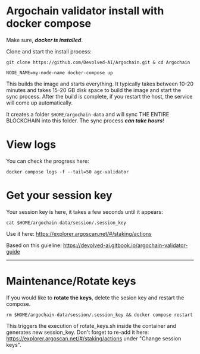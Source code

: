 # Argochain validator install with docker compose

Make sure, ***docker is installed***.

Clone and start the install process:

```
git clone https://github.com/Devolved-AI/Argochain.git & cd Argochain
```

```
NODE_NAME=my-node-name docker-compose up
```

This builds the image and starts everything. It typically takes between 10-20 minutes and takes 15-20 GB disk space to build the image and start the sync process. After the build is complete, if you restart the host, the service will come up automatically.

It creates a folder `$HOME/argochain-data` and will sync THE ENTIRE BLOCKCHAIN into this folder. The sync process ***can take hours***!

# View logs
You can check the progress here:

```
docker compose logs -f --tail=50 agc-validator
```

# Get your session key
Your session key is here, it takes a few seconds until it appears:

```
cat $HOME/argochain-data/session/.session_key
```

Use it here: https://explorer.argoscan.net/#/staking/actions

Based on this guieline: https://devolved-ai.gitbook.io/argochain-validator-guide

---

# Maintenance/Rotate keys
If you would like to **rotate the keys**, delete the sesion key and restart the compose.

```
rm $HOME/argochain-data/session/.session_key && docker compose restart
```

This triggers the execution of rotate_keys.sh inside the container and generates new session_key. Don't forget to re-add it here: https://explorer.argoscan.net/#/staking/actions under "Change session keys".